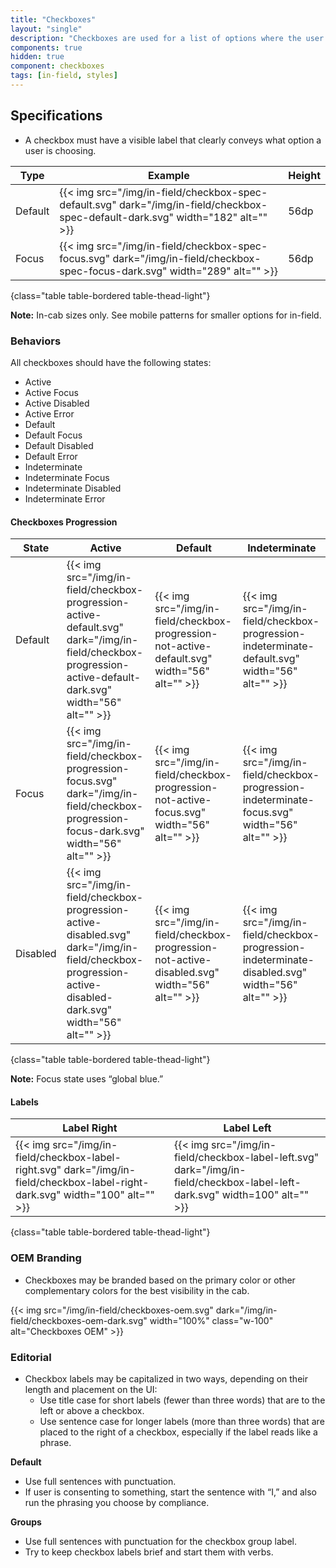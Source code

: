 ```yaml
---
title: "Checkboxes"
layout: "single"
description: "Checkboxes are used for a list of options where the user may select multiple options, including all or none."
components: true
hidden: true
component: checkboxes
tags: [in-field, styles]
---
```


## Specifications

- A checkbox must have a visible label that clearly conveys what option a user is choosing.

<!-- prettier-ignore-start -->
| Type    | Example                                                                                                                          | Height |
|---------| -------------------------------------------------------------------------------------------------------------------------------- | ------ |
| Default | {{< img src="/img/in-field/checkbox-spec-default.svg" dark="/img/in-field/checkbox-spec-default-dark.svg" width="182" alt="" >}}     | 56dp   |
| Focus   | {{< img src="/img/in-field/checkbox-spec-focus.svg" dark="/img/in-field/checkbox-spec-focus-dark.svg" width="289" alt="" >}} | 56dp   |
{class="table table-bordered table-thead-light"}
<!-- prettier-ignore-end -->

**Note:** In-cab sizes only. See mobile patterns for smaller options for in-field.

### Behaviors

All checkboxes should have the following states:

- Active
- Active Focus
- Active Disabled
- Active Error
- Default
- Default Focus
- Default Disabled
- Default Error
- Indeterminate
- Indeterminate Focus
- Indeterminate Disabled
- Indeterminate Error

#### Checkboxes Progression

<!-- prettier-ignore-start -->
| State    | Active                                                       | Default                                                  | Indeterminate       |
| -------- | ------------------------------------------------------------ | -------------------------------------------------------- | ------------------- |
| Default  | {{< img src="/img/in-field/checkbox-progression-active-default.svg" dark="/img/in-field/checkbox-progression-active-default-dark.svg" width="56" alt="" >}} | {{< img src="/img/in-field/checkbox-progression-not-active-default.svg" width="56" alt="" >}} | {{< img src="/img/in-field/checkbox-progression-indeterminate-default.svg" width="56" alt="" >}} |
| Focus    | {{< img src="/img/in-field/checkbox-progression-focus.svg" dark="/img/in-field/checkbox-progression-focus-dark.svg" width="56" alt="" >}} | {{< img src="/img/in-field/checkbox-progression-not-active-focus.svg" width="56" alt="" >}} | {{< img src="/img/in-field/checkbox-progression-indeterminate-focus.svg"  width="56" alt="" >}} |
| Disabled | {{< img src="/img/in-field/checkbox-progression-active-disabled.svg" dark="/img/in-field/checkbox-progression-active-disabled-dark.svg" width="56" alt="" >}} | {{< img src="/img/in-field/checkbox-progression-not-active-disabled.svg" width="56" alt="" >}} | {{< img src="/img/in-field/checkbox-progression-indeterminate-disabled.svg" width="56" alt="" >}} |
{class="table table-bordered table-thead-light"}
<!-- prettier-ignore-end -->

**Note:** Focus state uses “global blue.”

#### Labels

<!-- prettier-ignore-start -->
| Label Right                                          | Label Left                                                                         |
|------------------------------------------------------| ---------------------------------------------------------------------------------- |
| {{< img src="/img/in-field/checkbox-label-right.svg" dark="/img/in-field/checkbox-label-right-dark.svg" width="100" alt="" >}} | {{< img src="/img/in-field/checkbox-label-left.svg" dark="/img/in-field/checkbox-label-left-dark.svg" width=100" alt="" >}} | 56dp   |
{class="table table-bordered table-thead-light"}
<!-- prettier-ignore-end -->

### OEM Branding

- Checkboxes may be branded based on the primary color or other complementary colors for the best visibility in the cab.

{{< img src="/img/in-field/checkboxes-oem.svg" dark="/img/in-field/checkboxes-oem-dark.svg" width="100%" class="w-100" alt="Checkboxes OEM" >}}

### Editorial

- Checkbox labels may be capitalized in two ways, depending on their length and placement on the UI:
  - Use title case for short labels (fewer than three words) that are to the left or above a checkbox.
  - Use sentence case for longer labels (more than three words) that are placed to the right of a checkbox, especially if the label reads like a phrase.

**Default**

- Use full sentences with punctuation.
- If user is consenting to something, start the sentence with “I,” and also run the phrasing you choose by compliance.

**Groups**

- Use full sentences with punctuation for the checkbox group label.
- Try to keep checkbox labels brief and start them with verbs.
